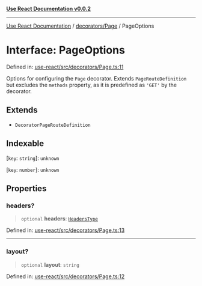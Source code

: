 [**Use React Documentation v0.0.2**](../../../README.md)

***

[Use React Documentation](../../../modules.md) / [decorators/Page](../README.md) / PageOptions

# Interface: PageOptions

Defined in: [use-react/src/decorators/Page.ts:11](https://github.com/stonemjs/use-react/blob/27c0c592da81eceb639bfca4a4a8f24a448ad89c/src/decorators/Page.ts#L11)

Options for configuring the `Page` decorator.
Extends `PageRouteDefinition` but excludes the `methods` property,
as it is predefined as `'GET'` by the decorator.

## Extends

- `DecoratorPageRouteDefinition`

## Indexable

\[`key`: `string`\]: `unknown`

\[`key`: `number`\]: `unknown`

## Properties

### headers?

> `optional` **headers**: [`HeadersType`](../../../declarations/type-aliases/HeadersType.md)

Defined in: [use-react/src/decorators/Page.ts:13](https://github.com/stonemjs/use-react/blob/27c0c592da81eceb639bfca4a4a8f24a448ad89c/src/decorators/Page.ts#L13)

***

### layout?

> `optional` **layout**: `string`

Defined in: [use-react/src/decorators/Page.ts:12](https://github.com/stonemjs/use-react/blob/27c0c592da81eceb639bfca4a4a8f24a448ad89c/src/decorators/Page.ts#L12)
